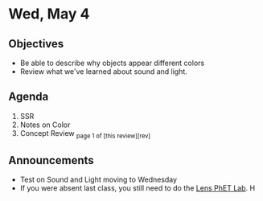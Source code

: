 Wed, May 4
=================== 
   
    
Objectives    
------------    
- Be able to describe why objects appear different colors
- Review what we've learned about sound and light.
  
Agenda      
---------      
1. SSR
2. Notes on Color
3. Concept Review <sub>page 1 of [this review][rev]</sub>

  
Announcements   
-------------    
- Test on Sound and Light moving to Wednesday
- If you were absent last class, you still need to do the [Lens PhET Lab][pwksht].  H

[pwksht]: https://avon.schoology.com/course/5138386979/materials/gp/5921354439
[plink]: https://phet.colorado.edu/sims/html/geometric-optics/latest/geometric-optics_en.html
[l2]: https://avon.schoology.com/course/5138386979/materials/gp/5921354485
<!--stackedit_data:
eyJoaXN0b3J5IjpbLTY5Nzc5MDQzMyw0MTI0ODM0NzQsLTE5OT
A0NzU3OTAsMTkzNTQyMjc3LC00Nzc4NTI3ODQsLTk0NTQ4NjM4
MSwxMTE3NDk2MDY0LDg2NTU2NDkwNiwtMTQwNTc3MTk1MiwtMz
E5ODg0NzQ4LDE1MzMyMTI4ODQsLTIwNzk5MDE3NTEsODA3Nzg0
Mzg4LDQyODczMzE1OSwxNzQ4MDAzNDM3LC0xODk1MjQzMTQyLD
EyOTE5MTUwNDIsMTg4MTUzMjU0NCw4Nzk4MDY0MzcsLTg1NDE3
OTAwNF19
-->
